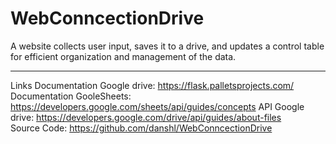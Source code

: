 # WebConncectionDrive
A website collects user input, saves it to a drive, and updates a control table for efficient organization and management of the data.
____________

Links
Documentation Google drive: https://flask.palletsprojects.com/  
Documentation GooleSheets: https://developers.google.com/sheets/api/guides/concepts 
API Google drive: https://developers.google.com/drive/api/guides/about-files  
Source Code: https://github.com/danshl/WebConncectionDrive  
